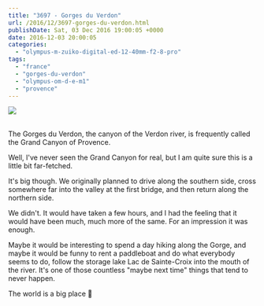 ```yaml
---
title: "3697 - Gorges du Verdon"
url: /2016/12/3697-gorges-du-verdon.html
publishDate: Sat, 03 Dec 2016 19:00:05 +0000
date: 2016-12-03 20:00:05
categories: 
  - "olympus-m-zuiko-digital-ed-12-40mm-f2-8-pro"
tags: 
  - "france"
  - "gorges-du-verdon"
  - "olympus-om-d-e-m1"
  - "provence"
---
```

<div class="container">
<div class="center"><a target="_blank" href="https://d25zfm9zpd7gm5.cloudfront.net/1200x1200/2016/20160623_135037_lr.jpg"><img class="webfeedsFeaturedVisual" src="https://d25zfm9zpd7gm5.cloudfront.net/0600x0600/2016/20160623_135037_lr.jpg" /></a></div>
</div>
<br />

The Gorges du Verdon, the canyon of the Verdon river, is frequently called the Grand Canyon of Provence.

<a target="_blank" href="https://d25zfm9zpd7gm5.cloudfront.net/1200x1200/2016/20160623_142436_lr.jpg"><img style="margin: 0pt 10px 0pt 0px; float: left;" src="https://d25zfm9zpd7gm5.cloudfront.net/0150x0150/2016/20160623_142436_lr.jpg" alt="" border="0" /></a> Well, I've never seen the Grand Canyon for real, but I am quite sure this is a little bit far-fetched.

<a target="_blank" href="https://d25zfm9zpd7gm5.cloudfront.net/1200x1200/2016/20160623_142536_lr.jpg"><img style="margin: 0pt 0px 0pt 10px; float: right;" src="https://d25zfm9zpd7gm5.cloudfront.net/0150x0150/2016/20160623_142536_lr.jpg" alt="" border="0" /></a> It's big though. We originally planned to drive along the southern side, cross somewhere far into the valley at the first bridge, and then return along the northern side.

We didn't. It would have taken a few hours, and I had the feeling that it would have been much, much more of the same. For an impression it was enough. 

<a target="_blank" href="https://d25zfm9zpd7gm5.cloudfront.net/1200x1200/2016/20160623_135048_lr.jpg"><img style="margin: 0pt 10px 0pt 0px; float: left;" src="https://d25zfm9zpd7gm5.cloudfront.net/0150x0150/2016/20160623_135048_lr.jpg" alt="" border="0" /></a> Maybe it would be interesting to spend a day hiking along the Gorge, and maybe it would be funny to rent a paddleboat and do what everybody seems to do, follow the storage lake Lac de Sainte-Croix into the mouth of the river. It's one of those countless "maybe next time" things that tend to never happen. 

The world is a big place 🙂


